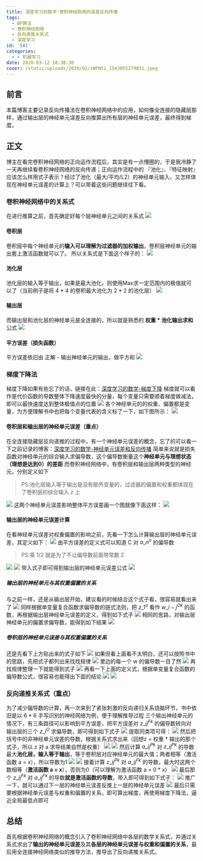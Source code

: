 ```yaml
---
title: 深度学习的数学-卷积神经网络的误差反向传播
tags:
  - BP算法
  - 卷积神经网络
  - 反向递推关系式
  - 深度学习
id: '581'
categories:
  - - 机器学习
date: 2020-03-12 18:38:30
cover: /static/uploads/2020/02/zWPNti_1543055279031.jpeg
---
```




## 前言

本篇博客主要记录反向传播法在卷积神经网络中的应用，如何像全连接的隐藏层那样，通过输出层的神经单元误差反向推算出所有层的神经单元误差，最终得到梯度。

## 正文

博主在看完卷积神经网络的正向运作流程后，其实是有一点懵圈的，于是我冷静了一天再继续看卷积神经网络的反向传递；正向运作流程中的 『池化』、『特征映射』应该怎么样用式子表示？经过了池化（最大/平均/L2）的神经单元输入，又怎样体现在神经单元误差的计算上？可以带着这些问题继续往下看。

### 卷积神经网络中的关系式

在进行推算之前，首先确定好每个层神经单元之间的关系式 [![](/static/uploads/2020/03/baa9475f78f8ac9a3fcf407980013972.png)](/static/uploads/2020/03/baa9475f78f8ac9a3fcf407980013972.png)

#### 卷积层

卷积层中每个神经单元的**输入可以理解为过滤器的加权输出**，卷积层神经单元的输出套上激活函数就可以了。 所以关系式是下面这个样子的： [![](/static/uploads/2020/03/353dcd50b76de811896021413dccac9e.png)](/static/uploads/2020/03/353dcd50b76de811896021413dccac9e.png)

#### 池化层

池化层的输入等于输出，如果是最大池化，则使用Max求一定范围内的极值就可以了（当前例子是将 4 \* 4 的卷积最大池化为 2 \* 2 的池化层） [![](/static/uploads/2020/03/71f38ce53d679b13bd6939c56fa84745.png)](/static/uploads/2020/03/71f38ce53d679b13bd6939c56fa84745.png)

#### 输出层

而输出层和池化层的神经单元是全连接的，所以就是熟悉的 **权重 \* 池化输出求和** 公式 [![](/static/uploads/2020/03/c0c6fe84dee30c181fad010abc717b87.png)](/static/uploads/2020/03/c0c6fe84dee30c181fad010abc717b87.png)

#### 平方误差（损失函数）

平方误差依旧由 正解 - 输出神经单元的输出，做平方和 [![](/static/uploads/2020/03/fbd77c2420e048ec6f123068fbeda8d4.png)](/static/uploads/2020/03/fbd77c2420e048ec6f123068fbeda8d4.png)

### 梯度下降法

梯度下降如果有些忘了的话，链接在此：[深度学习的数学-梯度下降](https://blog.wj2015.com/2020/03/01/%e6%b7%b1%e5%ba%a6%e5%ad%a6%e4%b9%a0%e7%9a%84%e6%95%b0%e5%ad%a6-%e6%a2%af%e5%ba%a6%e4%b8%8b%e9%99%8d/) 梯度就可以看作是代价函数的导数整体下降速度最快的分量，每个变量只需要顺着梯度做减法，即可以最快速度达到整体极值点的位置 [![](/static/uploads/2020/03/f32fa0ee30193687ed1af84d586a31a8.png)](/static/uploads/2020/03/f32fa0ee30193687ed1af84d586a31a8.png) 各个神经单元的的权重、偏置都是变量，为方便理解书中也把每个变量代表的含义标了一下，如下图所示： [![](/static/uploads/2020/03/bf6a45681386f7d34d8835471f2d8991.png)](/static/uploads/2020/03/bf6a45681386f7d34d8835471f2d8991.png)

#### 卷积层和输出层的神经单元误差（重点）

在全连接隐藏层反向递推的过程中，有一个神经单元误差的概念，忘了的可以看一下之前记录的博客：[深度学习的数学-神经单元误差和反向传播](https://blog.wj2015.com/2020/03/09/%e6%b7%b1%e5%ba%a6%e5%ad%a6%e4%b9%a0%e7%9a%84%e6%95%b0%e5%ad%a6-%e7%a5%9e%e7%bb%8f%e5%8d%95%e5%85%83%e8%af%af%e5%b7%ae%e5%92%8c%e5%8f%8d%e5%90%91%e4%bc%a0%e6%92%ad/) 简单来说就是损失函数对神经单元的综合输入求偏导数，这个偏导数衡量这个**神经单元与理想状态（理想是达到0）的差距** 而卷积神经网络中，有卷积层和输出层两种类型的神经元，分别定义如下

> PS:池化层输入等于输出是没有额外变量的，过滤器的偏置和权重都体现在了卷积层的综合输入 z 上

[![](/static/uploads/2020/03/f74bacb9fb788391b924585cfde0bfc7.png)](/static/uploads/2020/03/f74bacb9fb788391b924585cfde0bfc7.png) 这两个神经单元误差影响整体平方误差画一个图就像下面这样： [![](/static/uploads/2020/03/3d7910813a06eea3950d147f2ad1fd6b.png)](/static/uploads/2020/03/3d7910813a06eea3950d147f2ad1fd6b.png)

#### 输出层的神经单元误差计算

在看神经单元误差对权重偏置的影响之前，先看一下怎么计算输出层的神经单元误差，其定义如下： [![](/static/uploads/2020/03/07b02d777d44baae27c4b8d5ea0941ad.png)](/static/uploads/2020/03/07b02d777d44baae27c4b8d5ea0941ad.png) 由平方误差的定义式可以知道 C 对 $a\_n^o$ 的偏导数

> PS:乘 1/2 就是为了不让偏导数前面带常数 2

[![](/static/uploads/2020/03/fbd77c2420e048ec6f123068fbeda8d4.png)](/static/uploads/2020/03/fbd77c2420e048ec6f123068fbeda8d4.png) [![](/static/uploads/2020/03/7eaedb1bfbca277fcefdabcbb1c92240.png)](/static/uploads/2020/03/7eaedb1bfbca277fcefdabcbb1c92240.png) 带入式子即可得到输出层的神经单元误差公式 [![](/static/uploads/2020/03/b100917b4c9becb5fc4b461cb3c5c61c.png)](/static/uploads/2020/03/b100917b4c9becb5fc4b461cb3c5c61c.png)

##### 输出层的神经单元与其权重偏置的关系

与之前一样，还是从输出层开始，建议看的时候结合这个式子看，很容易就看出来了 [![](/static/uploads/2020/03/c0c6fe84dee30c181fad010abc717b87.png)](/static/uploads/2020/03/c0c6fe84dee30c181fad010abc717b87.png) 同样根据单变量复合函数求偏导数的链式法则，把 $z\_1^o$ 看作 $w\_{i-j}^{Ok}$ 的函数，再根据输出层神经单元误差的定义，得到如下式子 [![](/static/uploads/2020/03/227ec607f0f312680f8dbfd6eae43879.png)](/static/uploads/2020/03/227ec607f0f312680f8dbfd6eae43879.png) 相同的思路，对输出层神经单元的偏置求偏导数，能得到如下结果 [![](/static/uploads/2020/03/55bb5a46ccbb2cfab5de7d97c739cfaa.png)](/static/uploads/2020/03/55bb5a46ccbb2cfab5de7d97c739cfaa.png)

##### 卷积层的神经单元误差与其权重偏置的关系

还是先看下上方贴出来的式子如下 [![](/static/uploads/2020/03/353dcd50b76de811896021413dccac9e.png)](/static/uploads/2020/03/353dcd50b76de811896021413dccac9e.png) 如果但看上面看不太明白，还可以按照书中的思路，先把式子都列出来找找规律 [![](/static/uploads/2020/03/c4a23138240fc9d4243426eb14b5113d.png)](/static/uploads/2020/03/c4a23138240fc9d4243426eb14b5113d.png) 里边的每一个 w 的偏导数一目了然 [![](/static/uploads/2020/03/697cb04a12a3e3bfc176e4ad9d2082d2.png)](/static/uploads/2020/03/697cb04a12a3e3bfc176e4ad9d2082d2.png) 再找规律整理一下就能得到式子 [![](/static/uploads/2020/03/805646ad7678d8715ecc36a354e541c4.png)](/static/uploads/2020/03/805646ad7678d8715ecc36a354e541c4.png) 再看一下上面的定义式，根据单变量复合函数的偏导数公式，很容易也能得出下面的结论 [![](/static/uploads/2020/03/76bf98db7d2b96d8b33c103889361042.png)](/static/uploads/2020/03/76bf98db7d2b96d8b33c103889361042.png) [![](/static/uploads/2020/03/65730357add151b21cef38e3dece7a22.png)](/static/uploads/2020/03/65730357add151b21cef38e3dece7a22.png)

### 反向递推关系式（重点）

为了减少偏导数的计算，再一次来到了紧张刺激的反向递归关系烧脑环节，书中依旧是以 6 \* 6 手写识别的神经网络为例，便于理解推导过程 三个输出神经单元的情况下，有三条路径可以影响到平方误差，把平方误差对 $z\_{ij}^{Fk}$ 的偏导数转向对输出层的三个 $z\_i^O$ 求偏导数，即可得到如下式子 [![](/static/uploads/2020/03/ade7a07de93360de41f5b3fff3e9b643.png)](/static/uploads/2020/03/ade7a07de93360de41f5b3fff3e9b643.png) 提取同类项可得： [![](/static/uploads/2020/03/deee209fd1bcaa456955a756d1b392df.png)](/static/uploads/2020/03/deee209fd1bcaa456955a756d1b392df.png) 然后把括号中的非神经单元误差的导数，根据关系式求出来（回想z = 权重 \* 输出的那个式子，所以 z 对 a 求导结果自然是权重） [![](/static/uploads/2020/03/c0c6fe84dee30c181fad010abc717b87.png)](/static/uploads/2020/03/c0c6fe84dee30c181fad010abc717b87.png) [![](/static/uploads/2020/03/625560022bc83ab7482f31c14a8322fa.png)](/static/uploads/2020/03/625560022bc83ab7482f31c14a8322fa.png) 然后计算 $a\_{ij}^{Pk}$ 对 $z\_{ij}^{Pk}$ 的导数 最大**池化层，输入等于输出**，等于卷积层对应神经单元的最大值；两者相等（激活函数 a = x），所以导数为1 [![](/static/uploads/2020/03/9b68ed26c8547ce841e9f3f7a83aa122.png)](/static/uploads/2020/03/9b68ed26c8547ce841e9f3f7a83aa122.png) [![](/static/uploads/2020/03/3ad8a5f23779a7bcc9c7b7adf4cfcc69.png)](/static/uploads/2020/03/3ad8a5f23779a7bcc9c7b7adf4cfcc69.png) 接着计算 $z\_{ij}^{Pk}$ 对 $a\_{ij}^{Fk}$ 的导数，最大时这两个数相等（**激活函数 a = x**），否则为0（可以理解为激活函数 a = 0 \* x） [![](/static/uploads/2020/03/0047fcedde75158c3056da249a8f9f73.png)](/static/uploads/2020/03/0047fcedde75158c3056da249a8f9f73.png) 最后那个 $z\_{ij}^{Fk}$ 对 $a\_{ij}^{Fk}$ 的导数**就是激活函数的导数**，带入即可得到如下式子： [![](/static/uploads/2020/03/2070693f498719a4185cefb9bf78846c.png)](/static/uploads/2020/03/2070693f498719a4185cefb9bf78846c.png) 推广一下，就可以通过下一层的神经单元误差反推上一层的神经单元误差 [![](/static/uploads/2020/03/eb06208de7bd6d1c4ee735940b138167.png)](/static/uploads/2020/03/eb06208de7bd6d1c4ee735940b138167.png) 最后只需要根据神经单元误差与权重和偏置的关系，即可算出梯度，再使用梯度下降法，逼近全局最低点即可

## 总结

首先根据卷积神经网络的概念引入了卷积神经网络中各层的数学关系式，并通过关系式求出了**输出的神经单元误差**及其**各层的神经单元误差与权重和偏置的关系**，最后用全连接神经网络类似的推导方法，推导出了反向递推关系式。